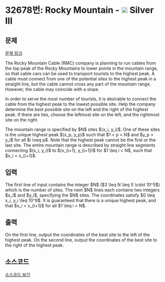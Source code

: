 # 32678번: Rocky Mountain - <img src="https://static.solved.ac/tier_small/8.svg" style="height:20px" /> Silver III

<!-- performance -->

<!-- 문제 제출 후 깃허브에 푸시를 했을 때 제출한 코드의 성능이 입력될 공간입니다.-->

<!-- end -->

## 문제

[문제 링크](https://boj.kr/32678)


<p>The Rocky Mountain Cable (RMC) company is planning to run cables from the top peak of the Rocky Mountains to lower points in the mountain range, so that cable cars can be used to transport tourists to the highest peak.  A cable must connect from one of the potential sites to the highest peak in a straight line, but the cable cannot cross any part of the mountain range.  However, the cable may coincide with a slope.</p>

<p>In order to serve the most number of tourists, it is desirable to connect the cable from the highest peak to the lowest possible site.  Help the company determine the best possible site on the left and the right of the highest peak.  If there are ties, choose the leftmost site on the left, and the rightmost site on the right.</p>

<p>The mountain range is specified by $N$ sites $(x_i, y_i)$. One of these sites is the unique highest peak $(x_p, y_p)$ such that $1 &lt; p &lt; N$ and $y_p &gt; y_i$ for all $i \neq p$.  Note that the highest peak cannot be the first or the last site.  The entire mountain range is described by straight line segments connecting $(x_i, y_i)$ to $(x_{i+1}, y_{i+1})$ for $1 \leq i &lt; N$, such that $x_i &lt; x_{i+1}$.</p>



## 입력


<p>The first line of input contains the integer $N$ ($3 \leq N \leq 5 \cdot 10^5$) which is the number of sites.  The next $N$ lines each contains two integers $x_i$ and $y_i$, specifying the $N$ sites.  The coordinates satisfy $0 \leq x_i, y_i \leq 10^9$. It is guaranteed that there is a unique highest peak, and that $x_i &lt; x_{i+1}$ for all $1 \leq i &lt; N$.</p>



## 출력


<p>On the first line, output the coordinates of the best site to the left of the highest peak.  On the second line, output the coordinates of the best site to the right of the highest peak.</p>



## 소스코드

[소스코드 보기](Rocky%20Mountain.cpp)